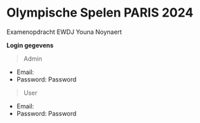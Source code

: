 # Olympische Spelen PARIS 2024
Examenopdracht EWDJ Youna Noynaert

**Login gegevens**

> Admin
- Email: <admin>
- Password: Password
> User
- Email: <user>
- Password: Password
